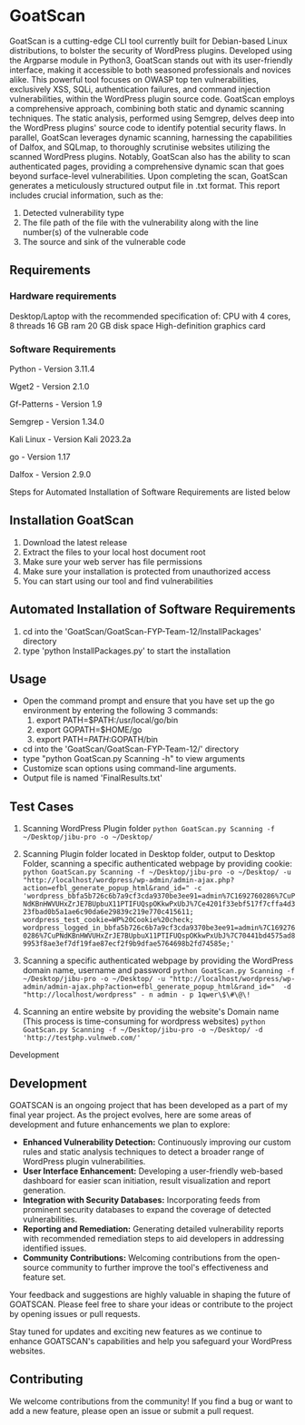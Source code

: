 # GoatScan
GoatScan is a cutting-edge CLI tool currently built for Debian-based Linux distributions, to bolster the security of WordPress plugins. Developed using the Argparse module in Python3, GoatScan stands out with its user-friendly interface, making it accessible to both seasoned professionals and novices alike.
This powerful tool focuses on OWASP top ten vulnerabilities, exclusively XSS, SQLi, authentication failures, and command injection vulnerabilities, within the WordPress plugin source code. GoatScan employs a comprehensive approach, combining both static and dynamic scanning techniques. The static analysis, performed using Semgrep, delves deep into the WordPress plugins' source code to identify potential security flaws. In parallel, GoatScan leverages dynamic scanning, harnessing the capabilities of Dalfox, and SQLmap, to thoroughly scrutinise websites utilizing the scanned WordPress plugins.
Notably, GoatScan also has the ability to scan authenticated pages, providing a comprehensive dynamic scan that goes beyond surface-level vulnerabilities. Upon completing the scan, GoatScan generates a meticulously structured output file in .txt format. This report includes crucial information, such as the:
  1. Detected vulnerability type
  2. The file path of the file with the vulnerability along with the line number(s) of the vulnerable code
  3. The source and sink of the vulnerable code


## Requirements
### Hardware requirements
Desktop/Laptop with the recommended specification of:
CPU with 4 cores, 8 threads
16 GB ram
20 GB disk space
High-definition graphics card 

### Software Requirements
Python - Version 3.11.4

Wget2 - Version 2.1.0

Gf-Patterns - Version 1.9

Semgrep - Version 1.34.0

Kali Linux -  Version Kali 2023.2a

go - Version 1.17

Dalfox - Version 2.9.0

Steps for Automated Installation of Software Requirements are listed below

## Installation GoatScan
1. Download the latest release
2. Extract the files to your local host document root
3. Make sure your web server has file permissions
4. Make sure your installation is protected from unauthorized access
5. You can start using our tool and find vulnerabilities

##  Automated Installation of Software Requirements
1. cd into the 'GoatScan/GoatScan-FYP-Team-12/InstallPackages' directory
2. type 'python InstallPackages.py' to start the installation

## Usage
- Open the command prompt and ensure that you have set up the go environment by entering the following 3 commands:
    1. export PATH=$PATH:/usr/local/go/bin
    2. export GOPATH=$HOME/go
    3. export PATH=$PATH:$GOPATH/bin
- cd into the 'GoatScan/GoatScan-FYP-Team-12/' directory
- type "python GoatScan.py Scanning -h" to view arguments
- Customize scan options using command-line arguments.
- Output file is named 'FinalResults.txt'

## Test Cases

1. Scanning WordPress Plugin folder
`python GoatScan.py Scanning -f ~/Desktop/jibu-pro -o ~/Desktop/`

2.  Scanning Plugin folder located in Desktop folder, output to Desktop Folder, scanning a specific authenticated webpage by providing cookie:
`python GoatScan.py Scanning -f ~/Desktop/jibu-pro -o ~/Desktop/ -u "http://localhost/wordpress/wp-admin/admin-ajax.php?action=efbl_generate_popup_html&rand_id=" -c 'wordpress_bbfa5b726c6b7a9cf3cda9370be3ee91=admin%7C1692760286%7CuPNdKBnHWVUHxZrJE7BUpbuX11PTIFUQspOKkwPxUbJ%7Ce4201f33ebf517f7cffa4d323fbad0b5a1ae6c90da6e29839c219e770c415611; wordpress_test_cookie=WP%20Cookie%20check; wordpress_logged_in_bbfa5b726c6b7a9cf3cda9370be3ee91=admin%7C1692760286%7CuPNdKBnHWVUHxZrJE7BUpbuX11PTIFUQspOKkwPxUbJ%7C70441bd4575ad89953f8ae3ef7df19fae87ecf2f9b9dfae5764698b2fd74585e;'`

3. Scanning a specific authenticated webpage by providing the WordPress domain name, username and password
`python GoatScan.py Scanning -f ~/Desktop/jibu-pro -o ~/Desktop/ -u "http://localhost/wordpress/wp-admin/admin-ajax.php?action=efbl_generate_popup_html&rand_id="  -d "http://localhost/wordpress" - n admin - p 1qwer\$\#\@\!`

4. Scanning an entire website by providing the website's Domain name (This process is time-consuming for wordpress websites)
`python GoatScan.py Scanning -f ~/Desktop/jibu-pro -o ~/Desktop/ -d 'http://testphp.vulnweb.com/'`


Development
## Development
GOATSCAN is an ongoing project that has been developed as a part of my final year project. As the project evolves, here are some areas of development and future enhancements we plan to explore:

- **Enhanced Vulnerability Detection:** Continuously improving our custom rules and static analysis techniques to detect a broader range of WordPress plugin vulnerabilities.
- **User Interface Enhancement:** Developing a user-friendly web-based dashboard for easier scan initiation, result visualization and report generation.
- **Integration with Security Databases:** Incorporating feeds from prominent security databases to expand the coverage of detected vulnerabilities.
- **Reporting and Remediation:** Generating detailed vulnerability reports with recommended remediation steps to aid developers in addressing identified issues.
- **Community Contributions:** Welcoming contributions from the open-source community to further improve the tool's effectiveness and feature set.

Your feedback and suggestions are highly valuable in shaping the future of GOATSCAN. Please feel free to share your ideas or contribute to the project by opening issues or pull requests.

Stay tuned for updates and exciting new features as we continue to enhance GOATSCAN's capabilities and help you safeguard your WordPress websites.

## Contributing
We welcome contributions from the community! If you find a bug or want to add a new feature, please open an issue or submit a pull request.
